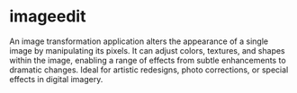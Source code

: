 # imageedit
An image transformation application alters the appearance of a single image by manipulating its pixels. It can adjust colors, textures, and shapes within the image, enabling a range of effects from subtle enhancements to dramatic changes. Ideal for artistic redesigns, photo corrections, or special effects in digital imagery.
